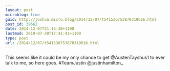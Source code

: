 ```yaml
---
layout: post
microblog: true
guid: http://joshua.micro.blog/2014/12/07/t541536753870319616.html
post_id: 39562
date: 2014-12-07T21:16:38+1100
lastmod: 2019-07-30T17:41:41+1100
type: post
url: /2014/12/07/t541536753870319616.html
---
```

This seems like it could be my only chance to get @AustenTayshus1 to ever talk to me, so here goes. #TeamJustin @justinhamilton_
